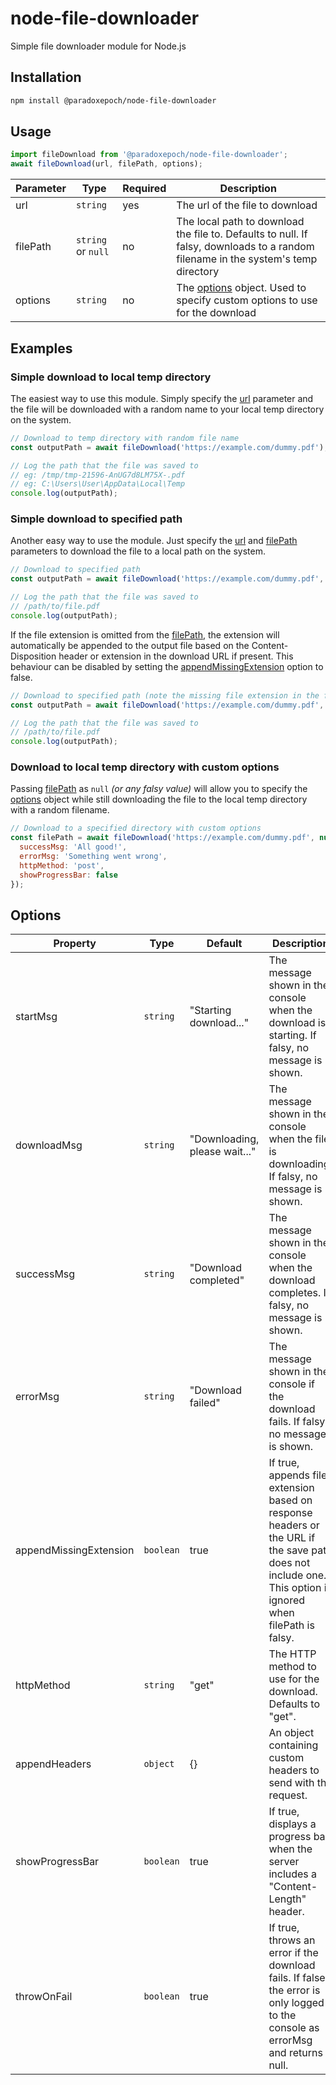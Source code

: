 # node-file-downloader

Simple file downloader module for Node.js

## Installation

```bash
npm install @paradoxepoch/node-file-downloader
```

## Usage

```javascript
import fileDownload from '@paradoxepoch/node-file-downloader';
await fileDownload(url, filePath, options);
```

| Parameter | Type               | Required | Description                                                     |
| --------- | ------------------ | -------- | --------------------------------------------------------------- |
| url       | `string`           | yes      | The url of the file to download |
| filePath  | `string` or `null` | no       | The local path to download the file to. Defaults to null. If falsy, downloads to a random filename in the system's temp directory |
| options   | `string`           | no       | The [options](#options) object. Used to specify custom options to use for the download |

## Examples

### Simple download to local temp directory

The easiest way to use this module. Simply specify the [url](#usage) parameter and the file will be downloaded with a random name to your local temp directory on the system.

```javascript
// Download to temp directory with random file name
const outputPath = await fileDownload('https://example.com/dummy.pdf');

// Log the path that the file was saved to
// eg: /tmp/tmp-21596-AnUG7d8LM75X-.pdf
// eg: C:\Users\User\AppData\Local\Temp
console.log(outputPath);
```

### Simple download to specified path

Another easy way to use the module. Just specify the [url](#usage) and [filePath](#usage) parameters to download the file to a local path on the system.

```javascript
// Download to specified path
const outputPath = await fileDownload('https://example.com/dummy.pdf', '/path/to/file.pdf');

// Log the path that the file was saved to
// /path/to/file.pdf
console.log(outputPath);
```

If the file extension is omitted from the [filePath](#usage), the extension will automatically be appended to the output file based on the Content-Disposition header or extension in the download URL if present. This behaviour can be disabled by setting the [appendMissingExtension](#options) option to false.

```javascript
// Download to specified path (note the missing file extension in the filePath param)
const outputPath = await fileDownload('https://example.com/dummy.pdf', '/path/to/file');

// Log the path that the file was saved to
// /path/to/file.pdf
console.log(outputPath);
```

### Download to local temp directory with custom options

Passing [filePath](#usage) as `null` *(or any falsy value)* will allow you to specify the [options](#options) object while still downloading the file to the local temp directory with a random filename.

```javascript
// Download to a specified directory with custom options
const filePath = await fileDownload('https://example.com/dummy.pdf', null, {
  successMsg: 'All good!',
  errorMsg: 'Something went wrong',
  httpMethod: 'post',
  showProgressBar: false
});
```

## Options

| Property               | Type                    | Default                        | Description                                                     |
| ---------------------- | ----------------------- | ------------------------------ | --------------------------------------------------------------- |
| startMsg               | `string`                | "Starting download..."         | The message shown in the console when the download is starting. If falsy, no message is shown.  |
| downloadMsg            | `string`                | "Downloading, please wait..."  | The message shown in the console when the file is downloading. If falsy, no message is shown.   |
| successMsg             | `string`                | "Download completed"           | The message shown in the console when the download completes. If falsy, no message is shown.    |
| errorMsg               | `string`                | "Download failed"              | The message shown in the console if the download fails. If falsy, no message is shown.          |
| appendMissingExtension | `boolean`               | true                           | If true, appends file extension based on response headers or the URL if the save path does not include one. This option is ignored when filePath is falsy. |
| httpMethod             | `string`                | "get"                          | The HTTP method to use for the download. Defaults to "get".      |
| appendHeaders          | `object`                | {}                             | An object containing custom headers to send with the request.    |
| showProgressBar        | `boolean`               | true                           | If true, displays a progress bar when the server includes a "Content-Length" header. |
| throwOnFail            | `boolean`               | true                           | If true, throws an error if the download fails. If false, the error is only logged to the console as errorMsg and returns null. |
